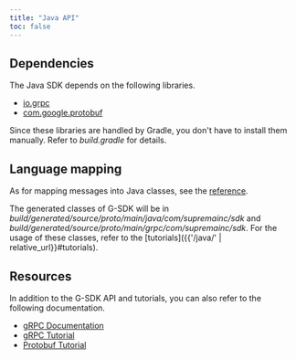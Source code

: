 ```yaml
---
title: "Java API"
toc: false
---
```


## Dependencies

The Java SDK depends on the following libraries.

* [io.grpc](https://mvnrepository.com/artifact/io.grpc)
* [com.google.protobuf](https://mvnrepository.com/artifact/com.google.protobuf/protobuf-java)

Since these libraries are handled by Gradle, you don't have to install them manually. Refer to _build.gradle_ for details.

## Language mapping

As for mapping messages into Java classes, see the [reference](https://developers.google.com/protocol-buffers/docs/reference/java-generated#message).

The generated classes of G-SDK will be in _build/generated/source/proto/main/java/com/supremainc/sdk_ and _build/generated/source/proto/main/grpc/com/supremainc/sdk_. For the usage of these classes, refer to the [tutorials]({{'/java/' | relative_url}}#tutorials).

## Resources

In addition to the G-SDK API and tutorials, you can also refer to the following documentation. 

* [gRPC Documentation](https://grpc.github.io/grpc-java/javadoc/index.html)
* [gRPC Tutorial](https://grpc.io/docs/tutorials/basic/java/)
* [Protobuf Tutorial](https://developers.google.com/protocol-buffers/docs/javatutorial)






